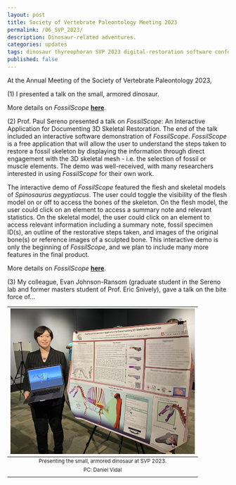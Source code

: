 ```yaml
---
layout: post
title: Society of Vertebrate Paleontology Meeting 2023
permalink: /06_SVP_2023/
description: Dinosaur-related adventures.
categories: updates
tags: dinosaur thyreophoran SVP 2023 digital-restoration software conference
published: false
---
```


At the Annual Meeting of the Society of Vertebrate Paleontology 2023, 

(1) I presented a talk on the small, armored dinosaur. 

More details on *FossilScope* [**here**](https://rainadevries.com/01_SoftwareDeveloper/).

(2) Prof. Paul Sereno presented a talk on *FossilScope*: An Interactive Application for Documenting 3D Skeletal Restoration. The end of the talk included an interactive software demonstration of *FossilScope*. *FossilScope* is a free application that will allow the user to understand the steps taken to restore a fossil skeleton by displaying the information through direct engagement with the 3D skeletal mesh - i.e. the selection of fossil or muscle elements. The demo was well-received, with many researchers interested in using *FossilScope* for their own work.

The interactive demo of *FossilScope* featured the flesh and skeletal models of *Spinosaurus aegyptiacus*. The user could toggle the visibility of the flesh model on or off to access the bones of the skeleton. On the flesh model, the user could click on an element to access a summary note and relevant statistics. On the skeletal model, the user could click on an element to access relevant information including a summary note, fossil specimen ID(s), an outline of the restorative steps taken, and images of the original bone(s) or reference images of a sculpted bone. This interactive demo is only the beginning of *FossilScope*, and we plan to include many more features in the final product.

More details on *FossilScope* [**here**](https://rainadevries.com/01_SoftwareDeveloper/).

(3) My colleague, Evan Johnson-Ransom (graduate student in the Sereno lab and former masters student of Prof. Eric Snively), gave a talk on the bite force of...

| <img src="/assets/post-imgs/DarwinConference_2023.png" alt="Me presenting my talk on the small, armored dinosaur" width=420px> |
|:--:|
| <sup> Presenting the small, armored dinosaur at SVP 2023. <br> PC: Daniel Vidal </sup> |
